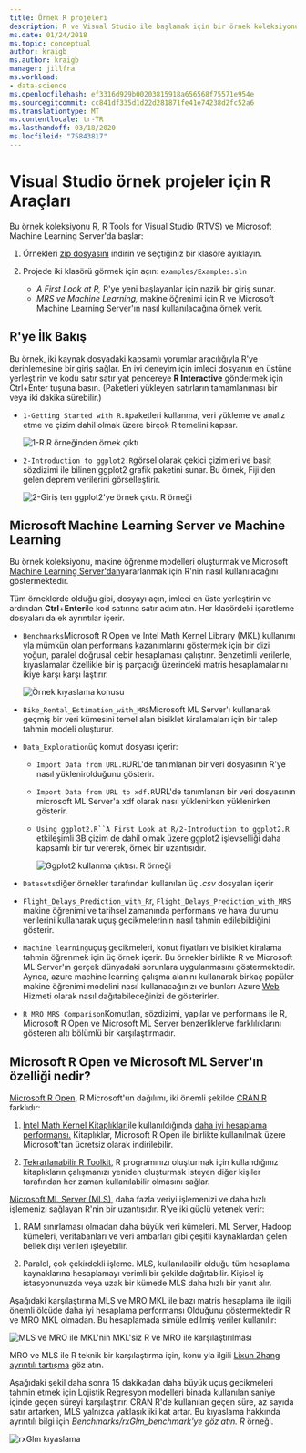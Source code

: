 ```yaml
---
title: Örnek R projeleri
description: R ve Visual Studio ile başlamak için bir örnek koleksiyonunun dizini.
ms.date: 01/24/2018
ms.topic: conceptual
author: kraigb
ms.author: kraigb
manager: jillfra
ms.workload:
- data-science
ms.openlocfilehash: ef3316d929b00203815918a656568f75571e954e
ms.sourcegitcommit: cc841df335d1d22d281871fe41e74238d2fc52a6
ms.translationtype: MT
ms.contentlocale: tr-TR
ms.lasthandoff: 03/18/2020
ms.locfileid: "75843817"
---
```

# <a name="r-tools-for-visual-studio-sample-projects"></a>Visual Studio örnek projeler için R Araçları

Bu örnek koleksiyonu R, R Tools for Visual Studio (RTVS) ve Microsoft Machine Learning Server'da başlar:

1. Örnekleri [zip dosyasını](https://github.com/Microsoft/RTVS-docs/archive/master.zip) indirin ve seçtiğiniz bir klasöre ayıklayın.
1. Projede iki klasörü görmek için açın: `examples/Examples.sln`

    - *A First Look at R,* R'ye yeni başlayanlar için nazik bir giriş sunar.
    - *MRS ve Machine Learning,* makine öğrenimi için R ve Microsoft Machine Learning Server'ın nasıl kullanılacağına örnek verir.

## <a name="a-first-look-at-r"></a>R'ye İlk Bakış

Bu örnek, iki kaynak dosyadaki kapsamlı yorumlar aracılığıyla R'ye derinlemesine bir giriş sağlar. En iyi deneyim için imleci dosyanın en üstüne yerleştirin ve kodu satır satır yat pencereye **R Interactive** göndermek için Ctrl+Enter tuşuna basın. (Paketleri yükleyen satırların tamamlanması bir veya iki dakika sürebilir.)

- `1-Getting Started with R.R`paketleri kullanma, veri yükleme ve analiz etme ve çizim dahil olmak üzere birçok R temelini kapsar.

    ![1-R.R örneğinden örnek çıktı](media/samples-getting-started-output.png)

- `2-Introduction to ggplot2.R`görsel olarak çekici çizimleri ve basit sözdizimi ile bilinen ggplot2 grafik paketini sunar. Bu örnek, Fiji'den gelen deprem verilerini görselleştirir.

    ![2-Giriş ten ggplot2'ye örnek çıktı. R örneği](media/samples-ggplot-output.png)

## <a name="microsoft-machine-learning-server-and-machine-learning"></a>Microsoft Machine Learning Server ve Machine Learning

Bu örnek koleksiyonu, makine öğrenme modelleri oluşturmak ve Microsoft [Machine Learning Server'dan](/machine-learning-server/what-is-machine-learning-server)yararlanmak için R'nin nasıl kullanılacağını göstermektedir.

Tüm örneklerde olduğu gibi, dosyayı açın, imleci en üste yerleştirin ve ardından **Ctrl**+**Enter**ile kod satırına satır adım atın. Her klasördeki işaretleme dosyaları da ek ayrıntılar içerir.

- `Benchmarks`Microsoft R Open ve Intel Math Kernel Library (MKL) kullanımı yla mümkün olan performans kazanımlarını göstermek için bir dizi yoğun, paralel doğrusal cebir hesaplaması çalıştırır. Benzetimli verilerle, kıyaslamalar özellikle bir iş parçacığı üzerindeki matris hesaplamalarını ikiye karşı karşı laştırır.

    ![Örnek kıyaslama konusu](media/samples-mro-benchmark-plot.png)

- `Bike_Rental_Estimation_with_MRS`Microsoft ML Server'ı kullanarak geçmiş bir veri kümesini temel alan bisiklet kiralamaları için bir talep tahmin modeli oluşturur.

- `Data_Exploration`üç komut dosyası içerir:

  - `Import Data from URL.R`URL'de tanımlanan bir veri dosyasının R'ye nasıl yüklenirolduğunu gösterir.
  - `Import Data from URL to xdf.R`URL'de tanımlanan bir veri dosyasının microsoft ML Server'a xdf olarak nasıl yüklenirken yüklenirken gösterir.
  - `Using ggplot2.R``A First Look at R/2-Introduction to ggplot2.R` etkileşimli 3B çizim de dahil olmak üzere ggplot2 işlevselliği daha kapsamlı bir tur vererek, örnek bir uzantısıdır.

      ![Ggplot2 kullanma çıktısı. R örneği](media/samples-3d-interactive.png)

- `Datasets`diğer örnekler tarafından kullanılan üç *.csv* dosyaları içerir
- `Flight_Delays_Prediction_with_R`r, `Flight_Delays_Prediction_with_MRS` makine öğrenimi ve tarihsel zamanında performans ve hava durumu verilerini kullanarak uçuş gecikmelerinin nasıl tahmin edilebildiğini gösterir.
- `Machine learning`uçuş gecikmeleri, konut fiyatları ve bisiklet kiralama tahmin öğrenmek için üç örnek içerir. Bu örnekler birlikte R ve Microsoft ML Server'ın gerçek dünyadaki sorunlara uygulanmasını göstermektedir. Ayrıca, azure machine learning çalışma alanını kullanarak birkaç popüler makine öğrenimi modelini nasıl kullanacağınızı ve bunları Azure [Web](https://azure.microsoft.com/services/machine-learning/) Hizmeti olarak nasıl dağıtabileceğinizi de gösterirler.

- `R_MRO_MRS_Comparison`Komutları, sözdizimi, yapılar ve performans ile R, Microsoft R Open ve Microsoft ML Server benzerliklerve farklılıklarını gösteren altı bölümlü bir karşılaştırmadır.

## <a name="whats-special-about-microsoft-r-open-and-microsoft-ml-server"></a>Microsoft R Open ve Microsoft ML Server'ın özelliği nedir?

[Microsoft R Open](https://mran.revolutionanalytics.com/download/), R Microsoft'un dağılımı, iki önemli şekilde [CRAN R](https://cran.r-project.org/) farklıdır:

1. [Intel Math Kernel Kitaplıkları](https://software.intel.com/intel-mkl)ile kullanıldığında [daha iyi hesaplama performansı.](https://mran.revolutionanalytics.com/rro/#intelmkl1) Kitaplıklar, Microsoft R Open ile birlikte kullanılmak üzere Microsoft'tan ücretsiz olarak indirilebilir.

1. [Tekrarlanabilir R Toolkit,](https://mran.revolutionanalytics.com/rro/#reproducibility) R programınızı oluşturmak için kullandığınız kitaplıkların çalışmanızı yeniden oluşturmak isteyen diğer kişiler tarafından her zaman kullanılabilir olmasını sağlar.

[Microsoft ML Server (MLS),](/machine-learning-server/what-is-machine-learning-server) daha fazla veriyi işlemenizi ve daha hızlı işlemenizi sağlayan R'nin bir uzantısıdır. R'ye iki güçlü yetenek verir:

1. RAM sınırlaması olmadan daha büyük veri kümeleri. ML Server, Hadoop kümeleri, veritabanları ve veri ambarları gibi çeşitli kaynaklardan gelen bellek dışı verileri işleyebilir.

1. Paralel, çok çekirdekli işleme. MLS, kullanılabilir olduğu tüm hesaplama kaynaklarına hesaplamayı verimli bir şekilde dağıtabilir. Kişisel iş istasyonunuzda veya uzak bir kümede MLS daha hızlı bir yanıt alır.

Aşağıdaki karşılaştırma MLS ve MRO MKL ile bazı matris hesaplama ile ilgili önemli ölçüde daha iyi hesaplama performansı Olduğunu göstermektedir R ve MRO MKL olmadan. Bu hesaplamada simüle edilmiş veriler kullanılır:

![MLS ve MRO ile MKL'nin MKL'siz R ve MRO ile karşılaştırılması](media/samples-speed-comparison.png)

MRO ve MLS ile R teknik bir karşılaştırma için, konu yla ilgili [Lixun Zhang ayrıntılı tartışma](http://htmlpreview.github.io/?https://github.com/lixzhang/R-MRO-MRS/blob/master/Introduction_to_MRO_and_MRS.html) göz atın.

Aşağıdaki şekil daha sonra 15 dakikadan daha büyük uçuş gecikmeleri tahmin etmek için Lojistik Regresyon modelleri binada kullanılan saniye içinde geçen süreyi karşılaştırır.  CRAN R'de kullanılan geçen süre, az sayıda satır artarken, MLS yalnızca yaklaşık iki kat artar. Bu kıyaslama hakkında ayrıntılı bilgi için *Benchmarks/rxGlm_benchmark'ye göz atın. R* örneği.

![rxGlm kıyaslama](media/samples-rxGLM-benchmark.png)
